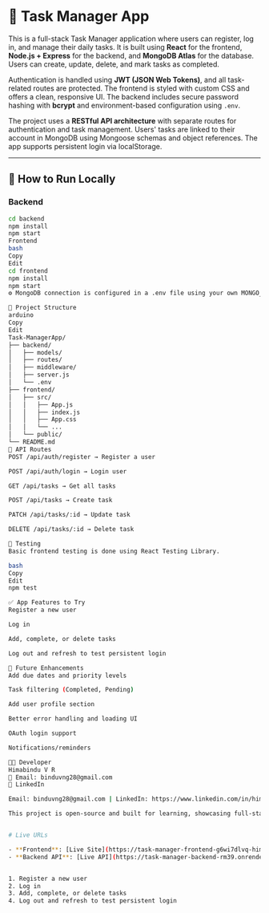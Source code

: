# 📝 Task Manager App

This is a full-stack Task Manager application where users can register, log in, and manage their daily tasks. It is built using **React** for the frontend, **Node.js + Express** for the backend, and **MongoDB Atlas** for the database. Users can create, update, delete, and mark tasks as completed.

Authentication is handled using **JWT (JSON Web Tokens)**, and all task-related routes are protected. The frontend is styled with custom CSS and offers a clean, responsive UI. The backend includes secure password hashing with **bcrypt** and environment-based configuration using `.env`.

The project uses a **RESTful API architecture** with separate routes for authentication and task management. Users' tasks are linked to their account in MongoDB using Mongoose schemas and object references. The app supports persistent login via localStorage.

---

## 🔧 How to Run Locally

### Backend

```bash
cd backend
npm install
npm start
Frontend
bash
Copy
Edit
cd frontend
npm install
npm start
⚙️ MongoDB connection is configured in a .env file using your own MONGO_URI and JWT_SECRET.

📁 Project Structure
arduino
Copy
Edit
Task-ManagerApp/
├── backend/
│   ├── models/
│   ├── routes/
│   ├── middleware/
│   ├── server.js
│   └── .env
├── frontend/
│   ├── src/
│   │   ├── App.js
│   │   ├── index.js
│   │   ├── App.css
│   │   └── ...
│   └── public/
└── README.md
📡 API Routes
POST /api/auth/register → Register a user

POST /api/auth/login → Login user

GET /api/tasks → Get all tasks

POST /api/tasks → Create task

PATCH /api/tasks/:id → Update task

DELETE /api/tasks/:id → Delete task

🧪 Testing
Basic frontend testing is done using React Testing Library.

bash
Copy
Edit
npm test

✅ App Features to Try
Register a new user

Log in

Add, complete, or delete tasks

Log out and refresh to test persistent login

🌟 Future Enhancements
Add due dates and priority levels

Task filtering (Completed, Pending)

Add user profile section

Better error handling and loading UI

OAuth login support

Notifications/reminders

👩‍💻 Developer
Himabindu V R
📧 Email: binduvng28@gmail.com
🔗 LinkedIn

Email: binduvng28@gmail.com | LinkedIn: https://www.linkedin.com/in/himabindu-v-r-b34033222/

This project is open-source and built for learning, showcasing full-stack development skills, and further enhancements.


# Live URLs

- **Frontend**: [Live Site](https://task-manager-frontend-g6wi7dlvq-himabindu-v-rs-projects.vercel.app)
- **Backend API**: [Live API](https://task-manager-backend-rm39.onrender.com)


1. Register a new user
2. Log in
3. Add, complete, or delete tasks
4. Log out and refresh to test persistent login






